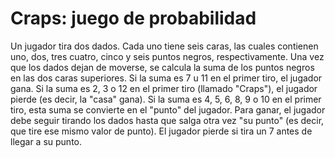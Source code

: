 # Craps: juego de probabilidad

Un jugador tira dos dados. Cada uno tiene seis caras, las cuales contienen uno, dos, tres cuatro, cinco y seis puntos negros, respectivamente. Una vez que los dados dejan de moverse, se calcula la suma de los puntos negros en las dos caras superiores. Si la suma es 7 u 11 en el primer tiro, el jugador gana. Si la suma es 2, 3 o 12 en el primer tiro (llamado "Craps"), el jugador pierde (es decir, la "casa" gana). Si la suma es 4, 5, 6, 8, 9 o 10 en el primer tiro, esta suma se convierte en el "punto" del jugador. Para ganar, el jugador debe seguir tirando los dados hasta que salga otra vez "su punto" (es decir, que tire ese mismo valor de punto). El jugador pierde si tira un 7 antes de llegar a su punto.

